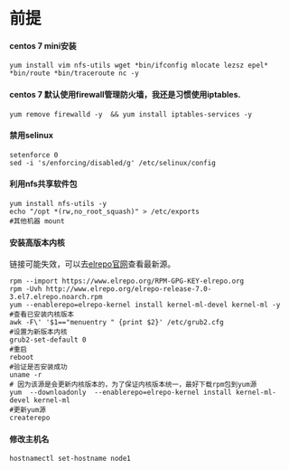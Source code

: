 # 前提 

#### centos 7 mini安装

```
yum install vim nfs-utils wget *bin/ifconfig mlocate lezsz epel* *bin/route *bin/traceroute nc -y

```

#### centos 7 默认使用firewall管理防火墙，我还是习惯使用iptables.

```
yum remove firewalld -y  && yum install iptables-services -y
```

#### 禁用selinux

```
setenforce 0
sed -i 's/enforcing/disabled/g' /etc/selinux/config
```

#### 利用nfs共享软件包

```
yum install nfs-utils -y
echo "/opt *(rw,no_root_squash)" > /etc/exports
#其他机器 mount
```

#### 安装高版本内核

链接可能失效，可以去[elrepo官网](http://elrepo.org/tiki/tiki-index.php)查看最新源。
```
rpm --import https://www.elrepo.org/RPM-GPG-KEY-elrepo.org
rpm -Uvh http://www.elrepo.org/elrepo-release-7.0-3.el7.elrepo.noarch.rpm
yum --enablerepo=elrepo-kernel install kernel-ml-devel kernel-ml -y
#查看已安装内核版本
awk -F\' '$1=="menuentry " {print $2}' /etc/grub2.cfg
#设置为新版本内核
grub2-set-default 0
#重启
reboot
#验证是否安装成功
uname -r
# 因为该源是会更新内核版本的，为了保证内核版本统一，最好下载rpm包到yum源
yum  --downloadonly  --enablerepo=elrepo-kernel install kernel-ml-devel kernel-ml
#更新yum源
createrepo
```

#### 修改主机名

```
hostnamectl set-hostname node1
```